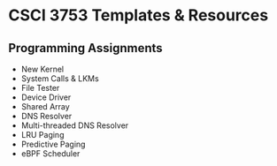 # CSCI 3753 Templates & Resources

## Programming Assignments
- New Kernel
- System Calls & LKMs
- File Tester
- Device Driver
- Shared Array
- DNS Resolver
- Multi-threaded DNS Resolver
- LRU Paging
- Predictive Paging
- eBPF Scheduler
